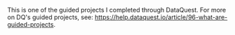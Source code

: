 This is one of the guided projects I completed through DataQuest. For more on DQ's guided projects, see: https://help.dataquest.io/article/96-what-are-guided-projects.
